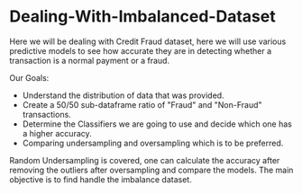 # Dealing-With-Imbalanced-Dataset

Here we will be dealing with Credit Fraud dataset, here we will use various predictive models to see how accurate they are in detecting whether a transaction is a normal payment or a fraud. 

Our Goals:
*  Understand the distribution of data that was provided.
* Create a 50/50 sub-dataframe ratio of "Fraud" and "Non-Fraud" transactions.
* Determine the Classifiers we are going to use and decide which one has a higher accuracy.
* Comparing undersampling and oversampling which is to be preferred.

Random Undersampling is covered, one can calculate the accuracy after removing the outliers after oversampling and compare the models.
The main objective is to find handle the imbalance dataset.
